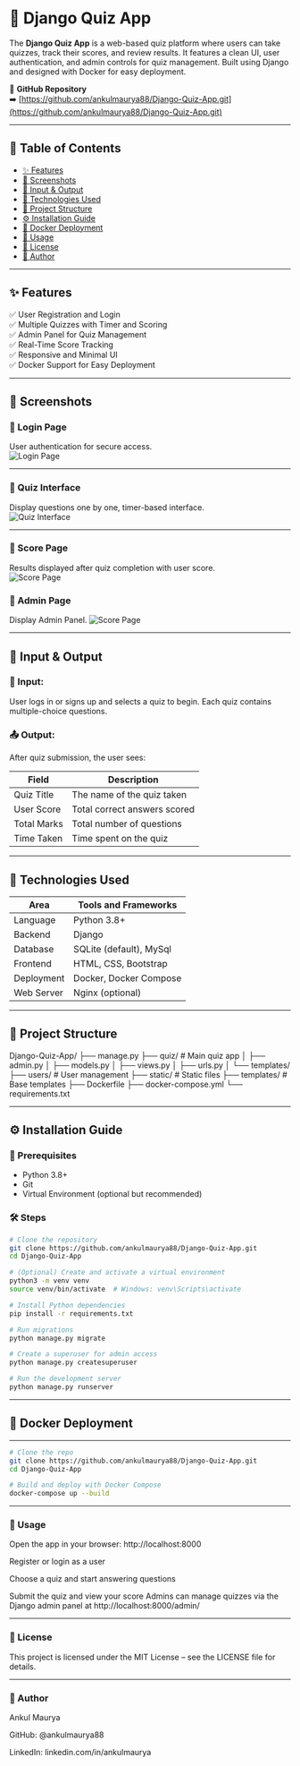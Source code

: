 # 🧠 Django Quiz App

The **Django Quiz App** is a web-based quiz platform where users can take quizzes, track their scores, and review results. It features a clean UI, user authentication, and admin controls for quiz management. Built using Django and designed with Docker for easy deployment.

📌 **GitHub Repository**  
➡️ [https://github.com/ankulmaurya88/Django-Quiz-App.git](https://github.com/ankulmaurya88/Django-Quiz-App.git)

---

## 📌 Table of Contents

- [✨ Features](#-features)  
- [📸 Screenshots](#-screenshots)  
- [🧪 Input & Output](#-input--output)  
- [🧰 Technologies Used](#-technologies-used)  
- [📁 Project Structure](#-project-structure)  
- [⚙️ Installation Guide](#️-installation-guide)  
- [🐳 Docker Deployment](#-docker-deployment)  
- [🚀 Usage](#-usage)  
- [📄 License](#-license)  
- [👤 Author](#-author)  

---

## ✨ Features

✅ User Registration and Login  
✅ Multiple Quizzes with Timer and Scoring  
✅ Admin Panel for Quiz Management  
✅ Real-Time Score Tracking  
✅ Responsive and Minimal UI  
✅ Docker Support for Easy Deployment  

---

## 📸 Screenshots

### 🔹 Login Page  
User authentication for secure access.  
![Login Page](assets/login.png)

---

### 🔹 Quiz Interface  
Display questions one by one, timer-based interface.  
![Quiz Interface](assets/quiz.png)

---

### 🔹 Score Page  
Results displayed after quiz completion with user score.  
![Score Page](assets/score.png)

### 🔹 Admin Page  
 Display Admin Panel.
![Score Page](assets/admin.png)

---

## 🧪 Input & Output

### 📝 Input:
User logs in or signs up and selects a quiz to begin. Each quiz contains multiple-choice questions.

### 📤 Output:
After quiz submission, the user sees:

| Field         | Description                  |
|---------------|------------------------------|
| Quiz Title    | The name of the quiz taken   |
| User Score    | Total correct answers scored |
| Total Marks   | Total number of questions    |
| Time Taken    | Time spent on the quiz       |

---

## 🧰 Technologies Used

| Area        | Tools and Frameworks            |
|-------------|----------------------------------|
| Language     | Python 3.8+                     |
| Backend      | Django                          |
| Database     | SQLite (default), MySql         |
| Frontend     | HTML, CSS, Bootstrap            |
| Deployment   | Docker, Docker Compose          |
| Web Server   | Nginx (optional)                |

---

## 📁 Project Structure
Django-Quiz-App/ ├── manage.py ├── quiz/ # Main quiz app │ ├── admin.py │ ├── models.py │ ├── views.py │ ├── urls.py │ └── templates/ ├── users/ # User management ├── static/ # Static files ├── templates/ # Base templates ├── Dockerfile ├── docker-compose.yml └── requirements.txt

---

## ⚙️ Installation Guide

### 🔧 Prerequisites

- Python 3.8+
- Git
- Virtual Environment (optional but recommended)

### 🛠️ Steps

```bash
# Clone the repository
git clone https://github.com/ankulmaurya88/Django-Quiz-App.git
cd Django-Quiz-App

# (Optional) Create and activate a virtual environment
python3 -m venv venv
source venv/bin/activate  # Windows: venv\Scripts\activate

# Install Python dependencies
pip install -r requirements.txt

# Run migrations
python manage.py migrate

# Create a superuser for admin access
python manage.py createsuperuser

# Run the development server
python manage.py runserver
```
---

## 🐳 Docker Deployment

---
```bash
# Clone the repo
git clone https://github.com/ankulmaurya88/Django-Quiz-App.git
cd Django-Quiz-App

# Build and deploy with Docker Compose
docker-compose up --build
```
---
### 🚀 Usage
Open the app in your browser: http://localhost:8000

Register or login as a user

Choose a quiz and start answering questions

Submit the quiz and view your score
Admins can manage quizzes via the Django admin panel at http://localhost:8000/admin/

---
### 📄 License
This project is licensed under the MIT License – see the LICENSE file for details.


---
### 👤 Author
Ankul Maurya

GitHub: @ankulmaurya88

LinkedIn: linkedin.com/in/ankulmaurya



